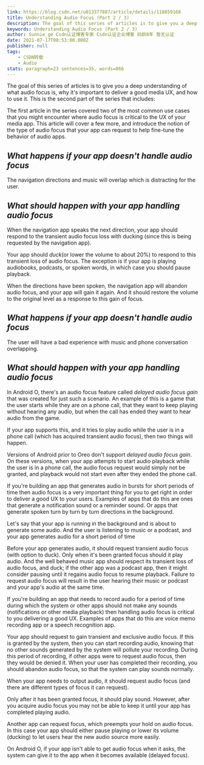 ```yaml
---
link: https://blog.csdn.net/u013377887/article/details/118859168
title: Understanding Audio Focus (Part 2 / 3)
description: The goal of this series of articles is to give you a deep understanding of what audio focus is, why it’s important to deliver a good media UX, and how to use it. This is the second part of the series that includes:The importance of being a good media cit
keywords: Understanding Audio Focus (Part 2 / 3)
author: Sunnie_ge Csdn认证博客专家 Csdn认证企业博客 码龄8年 暂无认证
date: 2021-07-17T08:53:00.000Z
publisher: null
tags:
    - CSDN转载
    - Audio
stats: paragraph=23 sentences=35, words=866
---
```

The goal of this series of articles is to give you a deep understanding of what audio focus is, why it's important to deliver a good media UX, and how to use it. This is the second part of the series that includes:

The first article in the series covered two of the most common use cases that you might encounter where audio focus is critical to the UX of your media app. This article will cover a few more, and introduce the notion of the type of audio focus that your app can request to help fine-tune the behavior of audio apps.

## **_What happens if your app doesn't handle audio focus_**

The navigation directions and music will overlap which is distracting for the user.

## **_What should happen with your app handling audio focus_**

When the navigation app speaks the next direction, your app should respond to the transient audio focus loss with ducking (since this is being requested by the navigation app).

Your app should _duck_(or lower the volume to about 20%) to respond to this transient loss of audio focus. The exception is if your app is playing audiobooks, podcasts, or spoken words, in which case you should pause playback.

When the directions have been spoken, the navigation app will abandon audio focus, and your app will gain it again. And it should restore the volume to the original level as a response to this gain of focus.

## **_What happens if your app doesn't handle audio focus_**

The user will have a bad experience with music and phone conversation overlapping.

## **_What should happen with your app handling audio focus_**

In Android O, there's an audio focus feature called _delayed audio focus gain_ that was created for just such a scenario. An example of this is a game that the user starts while they are on a phone call, that they want to keep playing without hearing any audio, but when the call has ended they want to hear audio from the game.

If your app supports this, and it tries to play audio while the user is in a phone call (which has acquired transient audio focus), then two things will happen.

Versions of Android prior to Oreo don't support _delayed audio focus gain_. On these versions, when your app attempts to start audio playback while the user is in a phone call, the audio focus request would simply not be granted, and playback would not start even after they ended the phone call.

If you're building an app that generates audio in bursts for short periods of time then audio focus is a very important thing for you to get right in order to deliver a good UX to your users. Examples of apps that do this are ones that generate a notification sound or a reminder sound. Or apps that generate spoken turn by turn by turn directions in the background.

Let's say that your app is running in the background and is about to generate some audio. And the user is listening to music or a podcast, and your app generates audio for a short period of time

Before your app generates audio, it should request transient audio focus (with option to duck). Only when it's been granted focus should it play audio. And the well behaved music app should respect its transient loss of audio focus, and duck; if the other app was a podcast app, then it might consider pausing until it regains audio focus to resume playback. Failure to request audio focus will result in the user hearing their music or podcast and your app's audio at the same time.

If you're building an app that needs to record audio for a period of time during which the system or other apps should not make any sounds (notifications or other media playback) then handling audio focus is critical to you delivering a good UX. Examples of apps that do this are voice memo recording app or a speech recognition app.

Your app should request to gain transient and exclusive audio focus. If this is granted by the system, then you can start recording audio, knowing that no other sounds generated by the system will pollute your recording. During this period of recording, if other apps were to request audio focus, then they would be denied it. When your user has completed their recording, you should abandon audio focus, so that the system can play sounds normally.

When your app needs to output audio, it should request audio focus (and there are different types of focus it can request).

Only after it has been granted focus, it should play sound. However, after you acquire audio focus you may not be able to keep it until your app has completed playing audio.

Another app can request focus, which preempts your hold on audio focus. In this case your app should either pause playing or lower its volume (ducking) to let users hear the new audio source more easily.

On Android O, if your app isn't able to get audio focus when it asks, the system can give it to the app when it becomes available (delayed focus).
